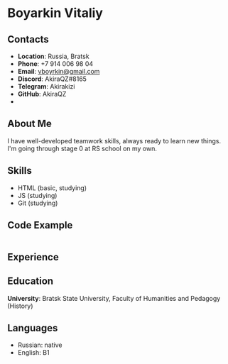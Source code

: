 # __Boyarkin Vitaliy__

## __Contacts__
* __Location__: Russia, Bratsk
* __Phone__: +7 914 006 98 04
* __Email__: vboyrkin@gmail.com
* __Discord__: AkiraQZ#8165
* __Telegram__: Akirakizi
* __GitHub__: AkiraQZ
*

## About Me 

I have well-developed teamwork skills, always ready to learn new things.
I'm going through stage 0 at RS school on my own.

## Skills
* HTML (basic, studying)
* JS (studying) 
* Git (studying)

## Code Example 
```
```
## Experience
## Education
__University__: Bratsk State University, Faculty of Humanities and Pedagogy (History)

## Languages
* Russian: native
* English: B1

